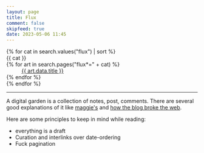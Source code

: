 ```yaml
---
layout: page
title: Flux
comment: false
skipfeed: true
date: 2023-05-06 11:45
---
```


<dl id="fluxlist">
{% for cat in search.values("flux") | sort %}
<div><dt>{{ cat }}</dt>
{% for art in search.pages("flux*=" + cat) %}
<dd><a href="{{ art.data.url }}">{{ art.data.title }}</a></dd>
{% endfor %}
</div>
{% endfor %}

<hr>

</dl>


A digital garden is a collection of notes, post, comments. There are several good explanations
of it like [maggie's](https://maggieappleton.com/garden-history) and [how the blog broke the web](https://stackingthebricks.com/how-blogs-broke-the-web/).

Here are some principles to keep in mind while reading:

* everything is a draft
* Curation and interlinks over date-ordering
* Fuck pagination
